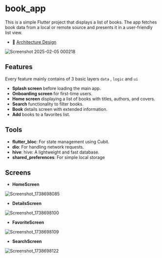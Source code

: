 # book_app

This is a simple Flutter project that displays a list of books. The app fetches book data from a local or remote source and presents it in a user-friendly list view.

- 🎨 [Architecture Design](#architecture-design)

  
![Screenshot 2025-02-05 000218](https://github.com/user-attachments/assets/e4d07286-ba06-47c0-92e1-f0a78b8e2463)


## Features

Every feature mainly contains of 3 basic layers `data` , `logic` and `ui`

- **Splash screen** before loading the main app.
- **Onboarding screen** for first-time users.
- **Home screen** displaying a list of books with titles, authors, and covers.
- **Search** functionality to filter books.
- **Book** details screen with extended information.
- **Add** books to a favorites list.

## Tools

- **flutter_bloc**: For state management using Cubit.
- **dio**: For handling network requests.
- **hive**: hive: A lightweight and fast database.
- **shared_preferences**: For simple local storage

## Screens
- **HomeScreen**
  
![Screenshot_1738698085](https://github.com/user-attachments/assets/030e0d25-4dc8-4f5e-9189-753ce69c603d=250x250)

- **DetailsScreen**

![Screenshot_1738698100](https://github.com/user-attachments/assets/e43d0601-74ea-4720-8e97-33def91b3f86)
- **FavoriteScreen**

![Screenshot_1738698109](https://github.com/user-attachments/assets/230942d0-e3fa-4f1a-9178-4500a4911d8c)
- **SearchScreen**

![Screenshot_1738698122](https://github.com/user-attachments/assets/a90e74ca-cf88-4bcd-8804-bb7e355ec490)



